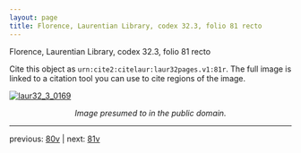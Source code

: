 ```yaml
---
layout: page
title: Florence, Laurentian Library, codex 32.3, folio 81 recto
---
```


Florence, Laurentian Library, codex 32.3, folio 81 recto

Cite this object as `urn:cite2:citelaur:laur32pages.v1:81r`.  The full image is linked to a citation tool you can use to cite regions of the image.

[![laur32_3_0169](http://www.homermultitext.org/iipsrv?IIIF=/project/homer/pyramidal/deepzoom/citelaur/laur32imgs/v1/laur32_3_0169.tif/full/800,/0/default.jpg)](http://www.homermultitext.org/ict2/?urn=urn:cite2:citelaur:laur32imgs.v1:laur32_3_0169) 

<p style="text-align: center; font-style: italic;">Image presumed to in the public domain.</p>

---

previous: [80v](../80v/) | next: [81v](../81v/)